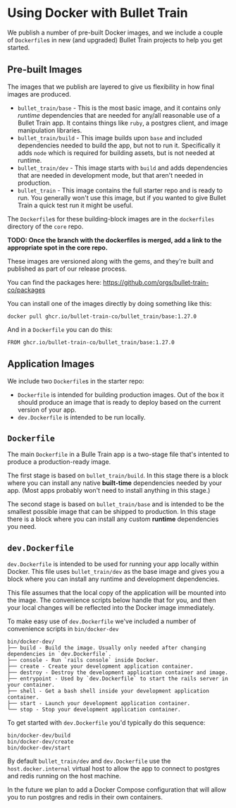# Using Docker with Bullet Train

We publish a number of pre-built Docker images, and we include a couple of `Dockerfile`s in
new (and upgraded) Bullet Train projects to help you get started.


## Pre-built Images

The images that we publish are layered to give us flexibility in how final images are produced.

* `bullet_train/base` - This is the most basic image, and it contains only _runtime_ dependencies
  that are needed for any/all reasonable use of a Bullet Train app. It contains things like `ruby`,
  a postgres client, and image manipulation libraries.
* `bullet_train/build` - This image builds upon `base` and included dependencies needed to build the
  app, but not to run it. Specifically it adds `node` which is required for building assets, but
  is not needed at runtime.
* `bullet_train/dev` - This image starts with `build` and adds dependencies that are needed in
  development mode, but that aren't needed in production.
* `bullet_train` - This image contains the full starter repo and is ready to run. You generally
  won't use this image, but if you wanted to give Bullet Train a quick test run it might be useful.

The `Dockerfile`s for these building-block images are in the `dockerfiles` directory of the `core` repo.

**TODO: Once the branch with the dockerfiles is merged, add a link to the appropriate spot in the core repo.**

These images are versioned along with the gems, and they're built and published as part of our release process.

You can find the packages here: <https://github.com/orgs/bullet-train-co/packages>

You can install one of the images directly by doing something like this:

```
docker pull ghcr.io/bullet-train-co/bullet_train/base:1.27.0
```

And in a `Dockerfile` you can do this:

```
FROM ghcr.io/bullet-train-co/bullet_train/base:1.27.0
```

## Application Images

We include two `Dockerfile`s in the starter repo:

* `Dockerfile` is intended for building production images. Out of the box it should produce an image that is ready
  to deploy based on the current version of your app.
* `dev.Dockerfile` is intended to be run locally.

## `Dockerfile`

The main `Dockerfile` in a Bulle Train app is a two-stage file that's intented to produce a production-ready image.

The first stage is based on `bullet_train/build`. In this stage there is a block where you can install any native
**built-time** dependencies needed by your app. (Most apps probably won't need to install anything in this stage.)

The second stage is based on `bullet_train/base` and is intended to be the smallest possible image that can be
shipped to production. In this stage there is a block where you can install any custom **runtime** dependencies you need.

## `dev.Dockerfile`

`dev.Dockerfile` is intended to be used for running your app locally within Docker. This file uses `bullet_train/dev` as
the base image and gives you a block where you can install any runtime and development dependencies.

This file assumes that the local copy of the application will be mounted into the image. The convenience scripts below handle
that for you, and then your local changes will be reflected into the Docker image immediately.

To make easy use of `dev.Dockerfile` we've included a number of convenience scripts in `bin/docker-dev`

```
bin/docker-dev/
├── build - Build the image. Usually only needed after changing dependencies in `dev.Dockerfile`.
├── console - Run `rails console` inside Docker.
├── create - Create your development application container.
├── destroy - Destroy the development application container and image.
├── entrypoint - Used by `dev.Dockerfile` to start the rails server in your container.
├── shell - Get a bash shell inside your development application container.
├── start - Launch your development application container.
└── stop - Stop your development application container.
```

To get started with `dev.Dockerfile` you'd typically do this sequence:

```
bin/docker-dev/build
bin/docker-dev/create
bin/docker-dev/start
```

By default `bullet_train/dev` and `dev.Dockerfile` use the `host.docker.internal` virtual
host to allow the app to connect to postgres and redis running on the host machine.

In the future we plan to add a Docker Compose configuration that will allow you to run
postgres and redis in their own containers.


